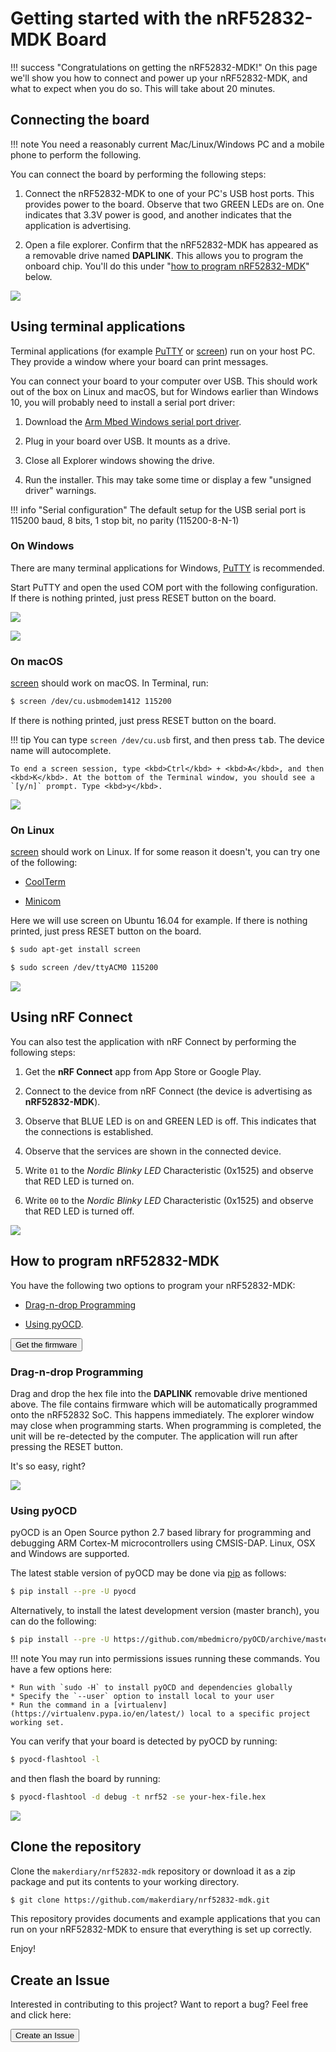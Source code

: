 # Getting started with the nRF52832-MDK Board

!!! success "Congratulations on getting the nRF52832-MDK!"
    On this page we'll show you how to connect and power up your nRF52832-MDK, and what to expect when you do so. This will take about 20 minutes.

## Connecting the board

!!! note
    You need a reasonably current Mac/Linux/Windows PC and a mobile phone to perform the following.

You can connect the board by performing the following steps:

 1. Connect the nRF52832-MDK to one of your PC's USB host ports. This provides power to the board. Observe that two GREEN LEDs are on. One indicates that 3.3V power is good, and another indicates that the application is advertising.

 2. Open a file explorer. Confirm that the nRF52832-MDK has appeared as a removable drive named **DAPLINK**. This allows you to program the onboard chip. You'll do this under "[how to program nRF52832-MDK](#how-to-program-nrf52832-mdk)" below.

![](images/connecting_nrf52832-mdk.jpg)

## Using terminal applications

Terminal applications (for example [PuTTY](https://www.chiark.greenend.org.uk/~sgtatham/putty/) or [screen](https://www.gnu.org/software/screen/manual/screen.html)) run on your host PC. They provide a window where your board can print messages.

You can connect your board to your computer over USB. This should work out of the box on Linux and macOS, but for Windows earlier than Windows 10, you will probably need to install a serial port driver:

1. Download the [Arm Mbed Windows serial port driver](http://os.mbed.com/media/downloads/drivers/mbedWinSerial_16466.exe).

2. Plug in your board over USB. It mounts as a drive.

3. Close all Explorer windows showing the drive.

4. Run the installer. This may take some time or display a few "unsigned driver" warnings.

!!! info "Serial configuration"
    The default setup for the USB serial port is 115200 baud, 8 bits, 1 stop bit, no parity (115200-8-N-1)

### On Windows

There are many terminal applications for Windows, [PuTTY](https://www.chiark.greenend.org.uk/~sgtatham/putty/) is recommended.

Start PuTTY and open the used COM port with the following configuration. If there is nothing printed, just press RESET button on the board.

![](images/putty_configuration.png)

![](images/putty_messages.png)

### On macOS

[screen](https://www.gnu.org/software/screen/manual/screen.html) should work on macOS. In Terminal, run:

``` sh
$ screen /dev/cu.usbmodem1412 115200
```

If there is nothing printed, just press RESET button on the board.

!!! tip
    You can type `screen /dev/cu.usb` first, and then press <kbd>tab</kbd>. The device name will autocomplete.

    To end a screen session, type <kbd>Ctrl</kbd> + <kbd>A</kbd>, and then <kbd>K</kbd>. At the bottom of the Terminal window, you should see a `[y/n]` prompt. Type <kbd>y</kbd>.

![](images/screen_messages_macos.png)

### On Linux

[screen](https://www.gnu.org/software/screen/manual/screen.html) should work on Linux. If for some reason it doesn't, you can try one of the following:

* [CoolTerm](http://freeware.the-meiers.org/)

* [Minicom](https://help.ubuntu.com/community/Minicom)

Here we will use screen on Ubuntu 16.04 for example. If there is nothing printed, just press RESET button on the board.

``` sh
$ sudo apt-get install screen
```

``` sh
$ sudo screen /dev/ttyACM0 115200
```

![](images/screen_messages_ubuntu.png)


## Using nRF Connect

You can also test the application with nRF Connect by performing the following steps:

1. Get the **nRF Connect** app from App Store or Google Play.

2. Connect to the device from nRF Connect (the device is advertising as **nRF52832-MDK**).

3. Observe that BLUE LED is on and GREEN LED is off. This indicates that the connections is established.

4. Observe that the services are shown in the connected device.

5. Write `01` to the *Nordic Blinky LED* Characteristic (0x1525) and observe that RED LED is turned on.

6. Write `00` to the *Nordic Blinky LED* Characteristic (0x1525) and observe that RED LED is turned off.

[![](images/nrf_connect_blinky.jpg)](images/nrf_connect_blinky.jpg)


## How to program nRF52832-MDK

You have the following two options to program your nRF52832-MDK: 

* [Drag-n-drop Programming](#drag-n-drop-programming)

* [Using pyOCD](#using-pyocd).

<a href="https://github.com/makerdiary/nrf52832-mdk/tree/master/examples/nrf5-sdk/ble_app_blinky/hex"><button data-md-color-primary="marsala">Get the firmware</button></a>

### Drag-n-drop Programming

Drag and drop the hex file into the **DAPLINK** removable drive mentioned above. The file contains firmware which will be automatically programmed onto the nRF52832 SoC. This happens immediately. The explorer window may close when programming starts. When programming is completed, the unit will be re-detected by the computer. The application will run after pressing the RESET button.

It's so easy, right?

![](images/drag-n-drop_programming.png)

### Using pyOCD

pyOCD is an Open Source python 2.7 based library for programming and debugging ARM Cortex-M microcontrollers using CMSIS-DAP. Linux, OSX and Windows are supported.

The latest stable version of pyOCD may be done via [pip](https://pip.pypa.io/en/stable/index.html) as follows:

``` sh
$ pip install --pre -U pyocd
```

Alternatively, to install the latest development version (master branch), you can do the following:

``` sh
$ pip install --pre -U https://github.com/mbedmicro/pyOCD/archive/master.zip
```

!!! note
    You may run into permissions issues running these commands. You have a few options here:

    * Run with `sudo -H` to install pyOCD and dependencies globally
    * Specify the `--user` option to install local to your user
    * Run the command in a [virtualenv](https://virtualenv.pypa.io/en/latest/) local to a specific project working set.


You can verify that your board is detected by pyOCD by running:

``` sh
$ pyocd-flashtool -l
```

and then flash the board by running:

``` sh
$ pyocd-flashtool -d debug -t nrf52 -se your-hex-file.hex
```

![](images/programming_using_pyocd.png)


## Clone the repository 

Clone the `makerdiary/nrf52832-mdk` repository or download it as a zip package and put its contents to your working directory.

``` sh
$ git clone https://github.com/makerdiary/nrf52832-mdk.git
```

This repository provides documents and example applications that you can run on your nRF52832-MDK to ensure that everything is set up correctly.

Enjoy!

## Create an Issue

Interested in contributing to this project? Want to report a bug? Feel free and click here:

<a href="https://github.com/makerdiary/nrf52832-mdk/issues/new"><button data-md-color-primary="marsala"><i class="fa fa-github"></i> Create an Issue</button></a>


